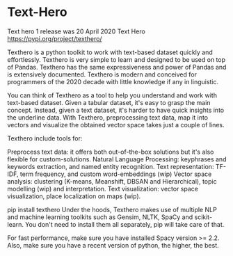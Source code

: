 # Text-Hero
Text hero 1 release was 20 April 2020
Text Hero
https://pypi.org/project/texthero/

Texthero is a python toolkit to work with text-based dataset quickly and effortlessly. Texthero is very simple to learn and designed to be used on top of Pandas. Texthero has the same expressiveness and power of Pandas and is extensively documented. Texthero is modern and conceived for programmers of the 2020 decade with little knowledge if any in linguistic.

You can think of Texthero as a tool to help you understand and work with text-based dataset. Given a tabular dataset, it's easy to grasp the main concept. Instead, given a text dataset, it's harder to have quick insights into the underline data. With Texthero, preprocessing text data, map it into vectors and visualize the obtained vector space takes just a couple of lines.

Texthero include tools for:

Preprocess text data: it offers both out-of-the-box solutions but it's also flexible for custom-solutions.
Natural Language Processing: keyphrases and keywords extraction, and named entity recognition.
Text representation: TF-IDF, term frequency, and custom word-embeddings (wip)
Vector space analysis: clustering (K-means, Meanshift, DBSAN and Hierarchical), topic modelling (wip) and interpretation.
Text visualization: vector space visualization, place localization on maps (wip).

pip install texthero
Under the hoods, Texthero makes use of multiple NLP and machine learning toolkits such as Gensim, NLTK, SpaCy and scikit-learn. You don't need to install them all separately, pip will take care of that.

For fast performance, make sure you have installed Spacy version >= 2.2. Also, make sure you have a recent version of python, the higher, the best.
